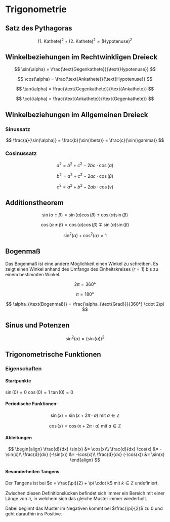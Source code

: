 # Trigonometrie

## Satz des Pythagoras

$$
(\text{1. Kathete})^2 + (\text{2. Kathete})^2 = (\text{Hypotenuse})^2
$$

## Winkelbeziehungen im Rechtwinkligen Dreieck

$$
\sin(\alpha) = \frac{\text{Gegenkathete}}{\text{Hypotenuse}}
$$

$$
\cos(\alpha) = \frac{\text{Ankathete}}{\text{Hypotenuse}}
$$

$$
\tan(\alpha) = \frac{\text{Gegenkathete}}{\text{Ankathete}}
$$

$$
\cot(\alpha) = \frac{\text{Ankathete}}{\text{Gegenkathete}}
$$

## Winkelbeziehungen im Allgemeinen Dreieck

### Sinussatz

$$
\frac{a}{\sin(\alpha)} = \frac{b}{\sin(\beta)} = \frac{c}{\sin(\gamma)}
$$

### Cosinussatz

$$
a^2 = b^2 + c^2 - 2bc \cdot \cos(\alpha)
$$

$$
b^2 = a^2 + c^2 - 2ac \cdot \cos(\beta)
$$

$$
c^2 = a^2 + b^2 - 2ab \cdot \cos(\gamma)
$$

## Additionstheorem

$$
\sin(\alpha \pm \beta) = \sin(\alpha) \cos(\beta) \pm \cos(\alpha) \sin(\beta)
$$

$$
\cos(\alpha \pm \beta) = \cos(\alpha) \cos(\beta) \mp \sin(\alpha) \sin(\beta)
$$

$$
\sin^2(\alpha) + \cos^2(\alpha) = 1
$$

## Bogenmaß

Das Bogenmaß ist eine andere Möglichkeit einen Winkel zu schreiben. Es zeigt einen Winkel anhand des Umfangs des Einheitskreises ($r = 1$) bis zu einem bestimmten Winkel.

$$
2\pi = 360°
$$

$$
\pi = 180°
$$

$$
\alpha_{\text{Bogenmaß}} = \frac{\alpha_{\text{Grad}}}{360°} \cdot 2\pi
$$

## Sinus und Potenzen

$$
\sin^2(\alpha) = (\sin(\alpha))^2
$$

## Trigonometrische Funktionen

### Eigenschaften

#### Startpunkte

$\sin(0) = 0$
$\cos(0) = 1$
$\tan(0) = 0$

#### Periodische Funktionen:

$$
\sin(x) = \sin(x + 2\pi \cdot a) \text{ mit } a \in \mathbb{Z}
$$

$$
\cos(x) = \cos(x + 2\pi \cdot a) \text{ mit } a \in \mathbb{Z}
$$

#### Ableitungen

$$
\begin{align}
\frac{d}{dx} \sin(x) &= \cos(x)\\
\frac{d}{dx} \cos(x) &= -\sin(x)\\
\frac{d}{dx} (-\sin(x)) &= -\cos(x)\\
\frac{d}{dx} (-\cos(x)) &= \sin(x)
\end{align}
$$

#### Besonderheiten Tangens

Der Tangens ist bei $x = \frac{\pi}{2} + \pi \cdot k$ mit $k \in \mathbb{Z}$ undefiniert.

Zwischen diesen Definitionslücken befindet sich immer ein Bereich mit einer Länge von $\pi$, in welchem sich das gleiche Muster immer wiederholt.

Dabei beginnt das Muster im Negativen kommt bei $\frac{\pi}{2}$ zu $0$ und geht daraufhin ins Positive.